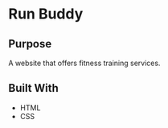 # Run Buddy

## Purpose
A website that offers fitness training services.

## Built With
* HTML
* CSS


